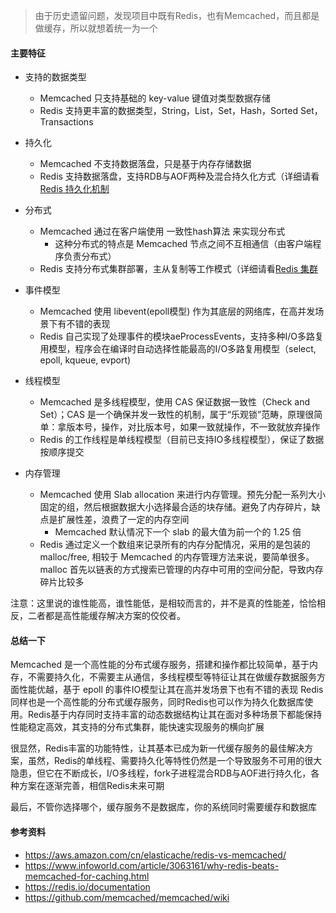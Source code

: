 > 由于历史遗留问题，发现项目中既有Redis，也有Memcached，而且都是做缓存，所以就想着统一为一个

#### 主要特征

- 支持的数据类型
  - Memcached 只支持基础的 key-value 键值对类型数据存储
  - Redis 支持更丰富的数据类型，String，List，Set，Hash，Sorted Set，Transactions 

- 持久化
  - Memcached 不支持数据落盘，只是基于内存存储数据
  - Redis 支持数据落盘，支持RDB与AOF两种及混合持久化方式（详细请看 [Redis 持久化机制](db/redis-persistence.md)

- 分布式
  - Memcached 通过在客户端使用 一致性hash算法 来实现分布式
    - 这种分布式的特点是 Memcached 节点之间不互相通信（由客户端程序负责分布式）
  - Redis 支持分布式集群部署，主从复制等工作模式（详细请看[Redis 集群](db/redis-cluster.md)

- 事件模型
  - Memcached 使用 libevent(epoll模型) 作为其底层的网络库，在高并发场景下有不错的表现
  - Redis 自己实现了处理事件的模块aeProcessEvents，支持多种I/O多路复用模型，程序会在编译时自动选择性能最高的I/O多路复用模型（select, epoll, kqueue, evport)

- 线程模型
  - Memcached 是多线程模型，使用 CAS 保证数据一致性（Check and Set）；CAS 是一个确保并发一致性的机制，属于“乐观锁”范畴，原理很简单：拿版本号，操作，对比版本号，如果一致就操作，不一致就放弃操作
  - Redis 的工作线程是单线程模型（目前已支持IO多线程模型），保证了数据按顺序提交

- 内存管理
  - Memcached 使用 Slab allocation 来进行内存管理。预先分配一系列大小固定的组，然后根据数据大小选择最合适的块存储。避免了内存碎片，缺点是扩展性差，浪费了一定的内存空间
    - Memcached 默认情况下一个 slab 的最大值为前一个的 1.25 倍
  - Redis 通过定义一个数组来记录所有的内存分配情况，采用的是包装的 malloc/free, 相较于 Memcached 的内存管理方法来说，要简单很多。malloc 首先以链表的方式搜索已管理的内存中可用的空间分配，导致内存碎片比较多

注意：这里说的谁性能高，谁性能低，是相较而言的，并不是真的性能差，恰恰相反，二者都是高性能缓存解决方案的佼佼者。

#### 总结一下

Memcached 是一个高性能的分布式缓存服务，搭建和操作都比较简单，基于内存，不需要持久化，不需要主从通信，多线程模型等特征让其在做缓存数据服务方面性能优越，基于 epoll 的事件IO模型让其在高并发场景下也有不错的表现
Redis 同样也是一个高性能的分布式缓存服务，同时Redis也可以作为持久化数据库使用。Redis基于内存同时支持丰富的动态数据结构让其在面对多种场景下都能保持性能稳定高效，其支持的分布式集群，能快速实现服务的横向扩展

很显然，Redis丰富的功能特性，让其基本已成为新一代缓存服务的最佳解决方案，虽然，Redis的单线程、需要持久化等特性仍然是一个导致服务不可用的很大隐患，但它在不断成长，I/O多线程，fork子进程混合RDB与AOF进行持久化，各种方案在逐渐完善，相信Redis未来可期

最后，不管你选择哪个，缓存服务不是数据库，你的系统同时需要缓存和数据库

#### 参考资料

- https://aws.amazon.com/cn/elasticache/redis-vs-memcached/
- https://www.infoworld.com/article/3063161/why-redis-beats-memcached-for-caching.html
- https://redis.io/documentation
- https://github.com/memcached/memcached/wiki

